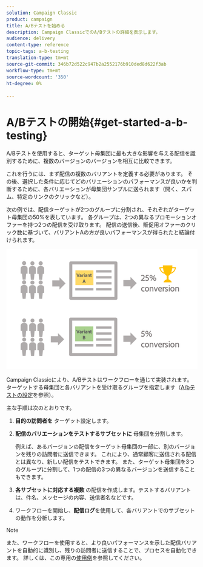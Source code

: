 ```yaml
---
solution: Campaign Classic
product: campaign
title: A/Bテストを始める
description: Campaign ClassicでのA/Bテストの詳細を表示します。
audience: delivery
content-type: reference
topic-tags: a-b-testing
translation-type: tm+mt
source-git-commit: 346b72d522c947b2a2552176b910ded8d622f3ab
workflow-type: tm+mt
source-wordcount: '350'
ht-degree: 0%

---
```



# A/Bテストの開始{#get-started-a-b-testing}

A/Bテストを使用すると、ターゲット母集団に最も大きな影響を与える配信を識別するために、複数のバージョンのバージョンを相互に比較できます。

これを行うには、まず配信の複数のバリアントを定義する必要があります。 その後、選択した条件に応じてどのバリエーションのパフォーマンスが良いかを判断するために、各バリエーションが母集団サンプルに送られます（開く、スパム、特定のリンクのクリックなど）。

次の例では、配信ターゲットが2つのグループに分割され、それぞれがターゲット母集団の50%を表しています。 各グループは、2つの異なるプロモーションオファーを持つ2つの配信を受け取ります。 配信の送信後、販促用オファーのクリック数に基づいて、バリアントAの方が良いパフォーマンスが得られたと結論付けられます。

![](assets/a-b-testing-schema.png)

Campaign Classicにより、A/Bテストはワークフローを通じて実装されます。ターゲットする母集団と各バリアントを受け取るグループを指定します（[A/bテストの設定](../../delivery/using/configuring-a-b-testing.md)を参照）。

主な手順は次のとおりです。

1. **目的の訪問者を** ターゲット設定します。
1. **配信のバリエーションをテストするサブセットに** 母集団を分割します。

   例えば、あるバージョンの配信をターゲット母集団の一部に、別のバージョンを残りの訪問者に送信できます。 これにより、通常顧客に送信される配信とは異なり、新しい配信をテストできます。 また、ターゲット母集団を3つのグループに分割して、1つの配信の3つの異なるバージョンを送信することもできます。

1. **各サブセットに対応する複数** の配信を作成します。テストするバリアントは、件名、メッセージの内容、送信者名などです。
1. ワークフローを開始し、**配信ログ**&#x200B;を使用して、各バリアントでのサブセットの動作を分析します。

>[!NOTE]
>
>また、ワークフローを使用すると、より良いパフォーマンスを示した配信バリアントを自動的に識別し、残りの訪問者に送信することで、プロセスを自動化できます。 詳しくは、この専用の[使用例](../../delivery/using/a-b-testing-use-case.md)を参照してください。
